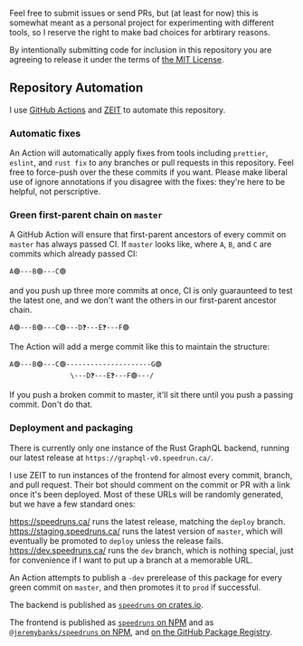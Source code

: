 Feel free to submit issues or send PRs, but (at least for now) this is somewhat
meant as a personal project for experimenting with different tools, so I reserve
the right to make bad choices for arbtirary reasons.

By intentionally submitting code for inclusion in this repository you are
agreeing to release it under the terms of [the MIT License](LICENSE).

## Repository Automation

I use [GitHub Actions](.github/workflows/) and [ZEIT](https://zeit.co/) to
automate this repository.

### Automatic fixes

An Action will automatically apply fixes from tools including `prettier`,
`eslint`, and `rust fix` to any branches or pull requests in this repository.
Feel free to force-push over the these commits if you want. Please make liberal
use of ignore annotations if you disagree with the fixes: they're here to be
helpful, not perscriptive.

### Green first-parent chain on `master`

A GitHub Action will ensure that first-parent ancestors of every commit on
`master` has always passed CI. If `master` looks like, where `A`, `B`, and `C`
are commits which already passed CI:

```
A🟢---B🟢---C🟢
```

and you push up three more commits at once, CI is only guaraunteed to test the
latest one, and we don't want the others in our first-parent ancestor chain.

```
A🟢---B🟢---C🟢---D❓---E❓---F🟢
```

The Action will add a merge commit like this to maintain the structure:

```
A🟢---B🟢---C🟢---------------------G🟢
               \---D❓---E❓---F🟢---/
```

If you push a broken commit to master, it'll sit there until you push a passing
commit. Don't do that.

### Deployment and packaging

There is currently only one instance of the Rust GraphQL backend, running our
latest release at `https://graphql-v0.speedrun.ca/`.

I use ZEIT to run instances of the frontend for almost every commit, branch, and
pull request. Their bot should comment on the commit or PR with a link once it's
been deployed. Most of these URLs will be randomly generated, but we have a few
standard ones:

https://speedruns.ca/ runs the latest release, matching the `deploy` branch.  
https://staging.speedruns.ca/ runs the latest version of `master`, which will
eventually be promoted to `deploy` unless the release fails.  
https://dev.speedruns.ca/ runs the `dev` branch, which is nothing special, just
for convenience if I want to put up a branch at a memorable URL.

An Action attempts to publish a `-dev` prerelease of this package for every
green commit on `master`, and then promotes it to `prod` if successful.

The backend is published as
[`speedruns` on crates.io](https://crates.io/crates/speedruns).

The frontend is published as
[`speedruns` on NPM](https://www.npmjs.com/package/speedruns) and as
[`@jeremybanks/speedruns` on NPM](https://www.npmjs.com/package/@jeremybanks/speedruns),
and
[on the GitHub Package Registry](https://github.com/jeremyBanks/speedruns/packages/120812).
